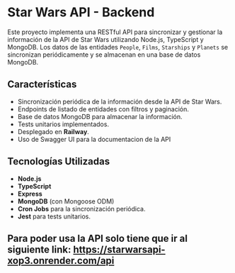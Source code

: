 # Star Wars API - Backend

Este proyecto implementa una RESTful API para sincronizar y gestionar la información de la API de Star Wars utilizando Node.js, TypeScript y MongoDB. Los datos de las entidades `People`, `Films`, `Starships` y `Planets` se sincronizan periódicamente y se almacenan en una base de datos MongoDB.

## Características

- Sincronización periódica de la información desde la API de Star Wars.
- Endpoints de listado de entidades con filtros y paginación.
- Base de datos MongoDB para almacenar la información.
- Tests unitarios implementados.
- Desplegado en **Railway**.
- Uso de Swagger UI para la documentacion de la API

## Tecnologías Utilizadas

- **Node.js**
- **TypeScript**
- **Express**
- **MongoDB** (con Mongoose ODM)
- **Cron Jobs** para la sincronización periódica.
- **Jest** para tests unitarios.

## Para poder usa la API solo tiene que ir al siguiente link: https://starwarsapi-xop3.onrender.com/api

